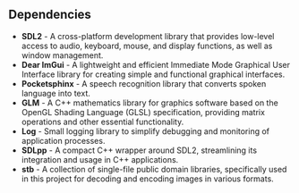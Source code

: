 ## Dependencies

* **SDL2** - A cross-platform development library that provides low-level access to audio, keyboard, mouse, and display functions, as well as window management.
* **Dear ImGui** - A lightweight and efficient Immediate Mode Graphical User Interface library for creating simple and functional graphical interfaces.
* **Pocketsphinx** - A speech recognition library that converts spoken language into text.
* **GLM** - A C++ mathematics library for graphics software based on the OpenGL Shading Language (GLSL) specification, providing matrix operations and other essential functionality.
* **Log** - Small logging library to simplify debugging and monitoring of application processes.
* **SDLpp** - A compact C++ wrapper around SDL2, streamlining its integration and usage in C++ applications.
* **stb** - A collection of single-file public domain libraries, specifically used in this project for decoding and encoding images in various formats.
